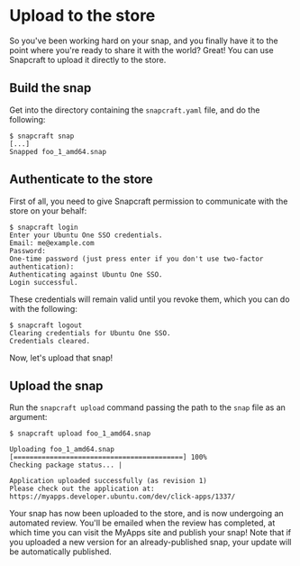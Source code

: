 # Upload to the store

So you've been working hard on your snap, and you finally have it to the point
where you're ready to share it with the world? Great! You can use Snapcraft to
upload it directly to the store.

## Build the snap

Get into the directory containing the `snapcraft.yaml` file, and do the following:

    $ snapcraft snap
    [...]
    Snapped foo_1_amd64.snap


## Authenticate to the store

First of all, you need to give Snapcraft permission to communicate with the
store on your behalf:

    $ snapcraft login
    Enter your Ubuntu One SSO credentials.
    Email: me@example.com
    Password:
    One-time password (just press enter if you don't use two-factor authentication):
    Authenticating against Ubuntu One SSO.
    Login successful.

These credentials will remain valid until you revoke them, which you can do
with the following:

    $ snapcraft logout
    Clearing credentials for Ubuntu One SSO.
    Credentials cleared.

Now, let's upload that snap!


## Upload the snap

Run the `snapcraft upload` command passing the path to the `snap` file as an argument:

    $ snapcraft upload foo_1_amd64.snap

    Uploading foo_1_amd64.snap [==========================================] 100%
    Checking package status... |

    Application uploaded successfully (as revision 1)
    Please check out the application at: https://myapps.developer.ubuntu.com/dev/click-apps/1337/

Your snap has now been uploaded to the store, and is now undergoing an
automated review. You'll be emailed when the review has completed, at which time
you can visit the MyApps site and publish your snap! Note that if you uploaded
a new version for an already-published snap, your update will be automatically
published.
